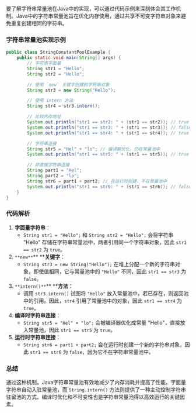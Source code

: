 要了解字符串常量池在Java中的实现，可以通过代码示例来深刻体会其工作机制。Java中的字符串常量池旨在优化内存使用，通过共享不可变字符串对象来避免重复创建相同的字符串。

### 字符串常量池实现示例
```java
public class StringConstantPoolExample {  
    public static void main(String[] args) {  
        // 字符串字面量  
        String str1 = "Hello";  
        String str2 = "Hello";  

        // 使用 `new` 关键字创建的字符串对象  
        String str3 = new String("Hello");  

        // 使用 intern 方法  
        String str4 = str3.intern();  

        // 比较内存地址  
        System.out.println("str1 == str2: " + (str1 == str2)); // true  
        System.out.println("str1 == str3: " + (str1 == str3)); // false  
        System.out.println("str1 == str4: " + (str1 == str4)); // true  

        // 字符串连接  
        String str5 = "Hel" + "lo"; // 编译期优化，仍在常量池中  
        System.out.println("str1 == str5: " + (str1 == str5)); // true  

        // 非直接字符串连接  
        String part1 = "Hel";  
        String part2 = "lo";  
        String str6 = part1 + part2; // 在运行时创建，不在常量池中  
        System.out.println("str1 == str6: " + (str1 == str6)); // false  
    }  
}
```

### 代码解析
1. **字面量字符串**：
    - `String str1 = "Hello";` 和 `String str2 = "Hello";` 会将字符串 "Hello" 存储在字符串常量池中，两者引用同一个字符串对象，因此 `str1 == str2` 为 `true`。
2. `**new**`** ****关键字**：
    - `String str3 = new String("Hello");` 在堆上分配一个新的字符串对象，即使值相同，它与常量池中的 `"Hello"` 不同，因此 `str1 == str3` 为 `false`。
3. `**intern()**`** ****方法**：
    - 调用 `str3.intern()` 试图将 `"Hello"` 放入常量池中，若已存在，则返回池中的引用。因此，`str4` 引用了常量池中的对象，因此 `str1 == str4` 为 `true`。
4. **编译时字符串连接**：
    - `String str5 = "Hel" + "lo";` 会被编译器优化成常量 "Hello"，直接放入常量池，因此 `str1 == str5` 为 `true`。
5. **运行时字符串连接**：
    - `String str6 = part1 + part2;` 会在运行时创建一个新的字符串对象，因此 `str1 == str6` 为 `false`，因为它不在字符串常量池中。

### 总结
通过这种机制，Java字符串常量池有效地减少了内存消耗并提高了性能。字面量字符串自动入驻常量池，而 `String.intern()` 方法则提供了一种主动控制字符串驻留池的方式。编译时优化和不可变性也是字符串常量池得以高效运行的关键因素。

